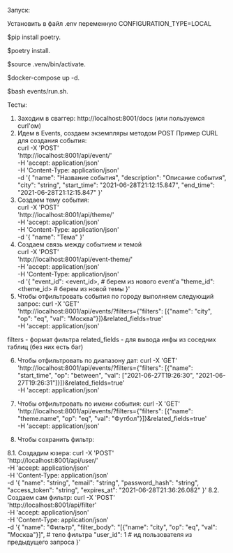 Запуск:

Установить в файл .env переменную CONFIGURATION_TYPE=LOCAL

$pip install poetry. 

$poetry install. 

$source .venv/bin/activate. 
 
$docker-compose up -d. 

$bash events/run.sh. 


Тесты:
1. Заходим в сваггер: http://localhost:8001/docs (или пользуемся curl'ом)
2. Идем в Events, создаем экземпляры методом POST
Пример СURL для создания события:  
curl -X 'POST' \
  'http://localhost:8001/api/event/' \
  -H 'accept: application/json' \
  -H 'Content-Type: application/json' \
  -d '{
  "name": "Название события",
  "description": "Описание события",
  "city": "string",
  "start_time": "2021-06-28T21:12:15.847",
  "end_time": "2021-06-28T21:12:15.847"
}'
3. Создаем тему события:  
curl -X 'POST' \
  'http://localhost:8001/api/theme/' \
  -H 'accept: application/json' \
  -H 'Content-Type: application/json' \
  -d '{
  "name": "Тема"
}'
4. Создаем связь между событием и темой  
curl -X 'POST' \
  'http://localhost:8001/api/event-theme/' \
  -H 'accept: application/json' \
  -H 'Content-Type: application/json' \
  -d '{
  "event_id": <event_id>, # берем из нового event'а
  "theme_id": <theme_id> # берем из новой темы
}'
5. Чтобы отфильтровать события по городу выполняем следующий запрос:
curl -X 'GET' \
  'http://localhost:8001/api/events/?filters={"filters": [{"name": "city", "op": "eq", "val": "Москва"}]}&related_fields=true' \
  -H 'accept: application/json'

filters - формат фильтра
related_fields - для вывода инфы из соседних таблиц (без них есть баг)

6. Чтобы отфильтровать по диапазону дат:
curl -X 'GET' \
  'http://localhost:8001/api/events/?filters={"filters": [{"name": "start_time", "op": "between", "val": ["2021-06-27T19:26:30", "2021-06-27T19:26:31"]}]}&related_fields=true' \
  -H 'accept: application/json'

7. Чтобы отфильтровать по имени события:
curl -X 'GET' \
  'http://localhost:8001/api/events/?filters={"filters": [{"name": "theme.name", "op": "eq", "val": "Футбол"}]}&related_fields=true' \
  -H 'accept: application/json'

8. Чтобы сохранить фильтр:

8.1. Cоздадим юзера:
curl -X 'POST' \
  'http://localhost:8001/api/user/' \
  -H 'accept: application/json' \
  -H 'Content-Type: application/json' \
  -d '{
  "name": "string",
  "email": "string",
  "password_hash": "string",
  "access_token": "string",
  "expires_at": "2021-06-28T21:36:26.082"
}'
8.2. Cоздаем сам фильтр:
curl -X 'POST' \
  'http://localhost:8001/api/filter' \
  -H 'accept: application/json' \
  -H 'Content-Type: application/json' \
  -d '{
  "name": "Фильтр",
  "filter_body": "[{\"name\": \"city\", \"op\": \"eq\", \"val\": \"Москва\"}]", # тело фильтра
  "user_id": 1 # ид пользователя из предыдущего запроса
}'

